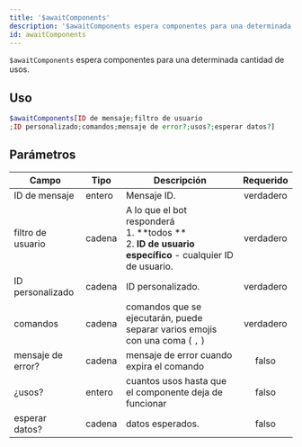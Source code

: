 ```yaml
---
title: '$awaitComponents'
description: '$awaitComponents espera componentes para una determinada cantidad de usos.'
id: awaitComponents
---
```


`$awaitComponents` espera componentes para una determinada cantidad de usos.

## Uso

```php
$awaitComponents[ID de mensaje;filtro de usuario
;ID personalizado;comandos;mensaje de error?;usos?;esperar datos?]
```

## Parámetros

| Campo             | Tipo   | Descripción                                                                                                                   | Requerido |
| ----------------- | ------ | ----------------------------------------------------------------------------------------------------------------------------- |:---------:|
| ID de mensaje     | entero | Mensaje ID.                                                                                                                   | verdadero |
| filtro de usuario | cadena | A lo que el bot responderá <br /> 1. **todos ** <br /> 2. **ID de usuario específico** - cualquier ID de usuario. | verdadero |
| ID personalizado  | cadena | ID personalizado.                                                                                                             | verdadero |
| comandos          | cadena | comandos que se ejecutarán, puede separar varios emojis con una coma ( `,` )                                                  | verdadero |
| mensaje de error? | cadena | mensaje de error cuando expira el comando                                                                                     |   falso   |
| ¿usos?            | entero | cuantos usos hasta que el componente deja de funcionar                                                                        |   falso   |
| esperar datos?    | cadena | datos esperados.                                                                                                              |   falso   |